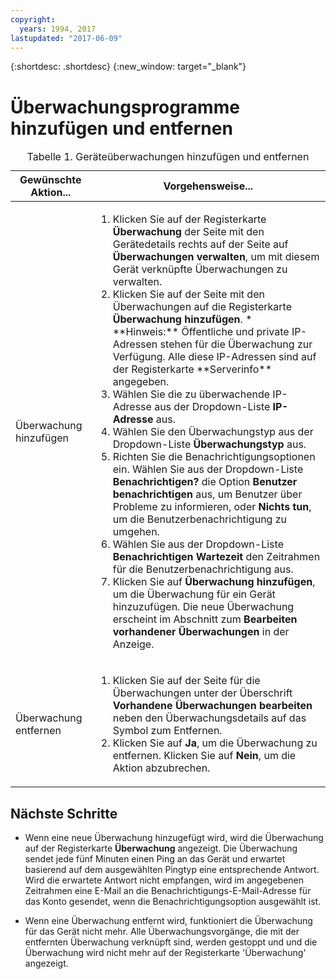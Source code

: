 ```yaml
---
copyright:
  years: 1994, 2017
lastupdated: "2017-06-09"
---
```


{:shortdesc: .shortdesc}
{:new_window: target="_blank"}

# Überwachungsprogramme hinzufügen und entfernen

<table>
   <CAPTION>Tabelle 1. Geräteüberwachungen hinzufügen und entfernen</CAPTION>
   <THEAD>
   <TR>
   <th>Gewünschte Aktion...</th>
   <th>Vorgehensweise...</th>
   </TR>
   </THEAD>
   <TBODY>
   <tr>
   <td>Überwachung hinzufügen</td>
   <td>
   <ol>
   <li>Klicken Sie auf der Registerkarte <b>Überwachung</b> der Seite mit den Gerätedetails rechts auf der Seite auf <b>Überwachungen verwalten</b>, um mit diesem Gerät verknüpfte Überwachungen zu verwalten.</li>
   <li>Klicken Sie auf der Seite mit den Überwachungen auf die Registerkarte <b>Überwachung hinzufügen</b>.
   * **Hinweis:** Öffentliche und private IP-Adressen stehen für die Überwachung zur Verfügung. Alle diese IP-Adressen sind auf der Registerkarte **Serverinfo** angegeben.</li>
   <li>Wählen Sie die zu überwachende IP-Adresse aus der Dropdown-Liste <b>IP-Adresse</b> aus.</li>
   <li>Wählen Sie den Überwachungstyp aus der Dropdown-Liste <b>Überwachungstyp</b> aus.</li>
   <li>Richten Sie die Benachrichtigungsoptionen ein. Wählen Sie aus der Dropdown-Liste <b>Benachrichtigen?</b> die Option <b>Benutzer benachrichtigen</b> aus, um Benutzer über Probleme zu informieren, oder <b>Nichts tun</b>, um die Benutzerbenachrichtigung zu umgehen.</li>
   <li>Wählen Sie aus der Dropdown-Liste <b>Benachrichtigen Wartezeit</b> den Zeitrahmen für die Benutzerbenachrichtigung aus.</li>
   <li>Klicken Sie auf <b>Überwachung hinzufügen</b>, um die Überwachung für ein Gerät hinzuzufügen. Die neue Überwachung erscheint im Abschnitt zum <b>Bearbeiten vorhandener Überwachungen</b> in der Anzeige.</li>
   </ol>
   </td>
   </tr>
   <tr>
   <td>Überwachung entfernen</td>
   <td>
   <ol>
   <li>Klicken Sie auf der Seite für die Überwachungen unter der Überschrift <b>Vorhandene Überwachungen bearbeiten</b> neben den Überwachungsdetails auf das Symbol zum Entfernen.</li>
   <li>Klicken Sie auf <b>Ja</b>, um die Überwachung zu entfernen. Klicken Sie auf <b>Nein</b>, um die Aktion abzubrechen.</li>
   </ol>
   </td>
   </tr>
   </TBODY>
   </table>


## Nächste Schritte

- Wenn eine neue Überwachung hinzugefügt wird, wird die Überwachung auf der Registerkarte **Überwachung** angezeigt. Die Überwachung sendet jede fünf Minuten einen Ping an das Gerät und erwartet basierend auf dem ausgewählten Pingtyp eine entsprechende Antwort. Wird die erwartete Antwort nicht empfangen, wird im angegebenen Zeitrahmen eine E-Mail an die Benachrichtigungs-E-Mail-Adresse für das Konto gesendet, wenn die Benachrichtigungsoption ausgewählt ist.

- Wenn eine Überwachung entfernt wird, funktioniert die Überwachung für das Gerät nicht mehr. Alle Überwachungsvorgänge, die mit der entfernten Überwachung verknüpft sind, werden gestoppt und und die Überwachung wird nicht mehr auf der Registerkarte 'Überwachung' angezeigt.
